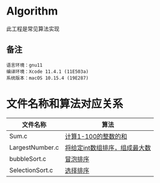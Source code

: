 # Algorithm
此工程是常见算法实现

## 备注
    语言环境：gnu11
    编译环境：Xcode 11.4.1 (11E503a)
    系统版本：macOS 10.15.4 (19E287)

# 文件名称和算法对应关系

|文件名称|算法|
|--|--|
|Sum.c|[计算1-100的整数的和](https://github.com/ghostlordstar/Algorithm/blob/master/AIgorithm/AIgorithm/sum/Sum.c)|
|LargestNumber.c|[将给定int数组排序，组成最大数](https://github.com/ghostlordstar/Algorithm/blob/master/AIgorithm/AIgorithm/sort/LargestNumber.c)|
|bubbleSort.c|[冒泡排序](https://github.com/ghostlordstar/Algorithm/blob/master/AIgorithm/AIgorithm/sort/bubbleSort.c)|
|SelectionSort.c|[选择排序](https://github.com/ghostlordstar/Algorithm/blob/master/AIgorithm/AIgorithm/sort/Selection.c)